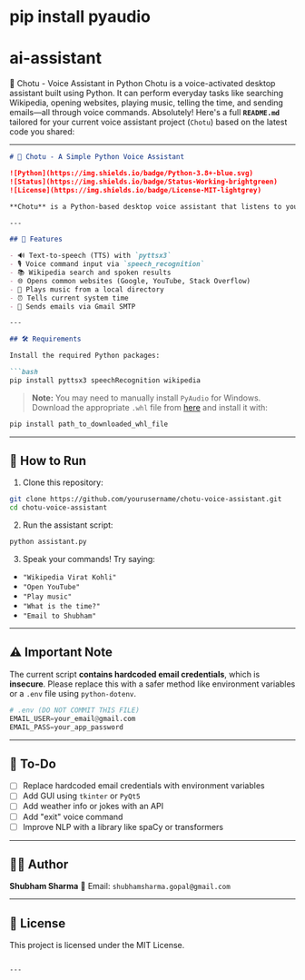 # pip install pyaudio

# ai-assistant
🧠 Chotu - Voice Assistant in Python Chotu is a voice-activated desktop assistant built using Python. It can perform everyday tasks like searching Wikipedia, opening websites, playing music, telling the time, and sending emails—all through voice commands.
Absolutely! Here's a full **`README.md`** tailored for your current voice assistant project (`Chotu`) based on the latest code you shared:

---

````markdown
# 🧠 Chotu - A Simple Python Voice Assistant

![Python](https://img.shields.io/badge/Python-3.8+-blue.svg)
![Status](https://img.shields.io/badge/Status-Working-brightgreen)
![License](https://img.shields.io/badge/License-MIT-lightgrey)

**Chotu** is a Python-based desktop voice assistant that listens to your voice commands and performs tasks like searching Wikipedia, playing music, opening websites, telling the time, and sending emails. It uses speech recognition and text-to-speech to interact with users in real-time.

---

## 🔧 Features

- 🔊 Text-to-speech (TTS) with `pyttsx3`
- 🎙️ Voice command input via `speech_recognition`
- 📚 Wikipedia search and spoken results
- 🌐 Opens common websites (Google, YouTube, Stack Overflow)
- 🎵 Plays music from a local directory
- ⏰ Tells current system time
- 📧 Sends emails via Gmail SMTP

---

## 🛠 Requirements

Install the required Python packages:

```bash
pip install pyttsx3 speechRecognition wikipedia
````

> **Note:** You may need to manually install `PyAudio` for Windows. Download the appropriate `.whl` file from [here](https://www.lfd.uci.edu/~gohlke/pythonlibs/#pyaudio) and install it with:

```bash
pip install path_to_downloaded_whl_file
```

---

## 🚀 How to Run

1. Clone this repository:

```bash
git clone https://github.com/yourusername/chotu-voice-assistant.git
cd chotu-voice-assistant
```

2. Run the assistant script:

```bash
python assistant.py
```

3. Speak your commands! Try saying:

* `"Wikipedia Virat Kohli"`
* `"Open YouTube"`
* `"Play music"`
* `"What is the time?"`
* `"Email to Shubham"`

---

## ⚠️ Important Note

The current script **contains hardcoded email credentials**, which is **insecure**. Please replace this with a safer method like environment variables or a `.env` file using `python-dotenv`.

```python
# .env (DO NOT COMMIT THIS FILE)
EMAIL_USER=your_email@gmail.com
EMAIL_PASS=your_app_password
```

---

## 📌 To-Do

* [ ] Replace hardcoded email credentials with environment variables
* [ ] Add GUI using `tkinter` or `PyQt5`
* [ ] Add weather info or jokes with an API
* [ ] Add "exit" voice command
* [ ] Improve NLP with a library like spaCy or transformers

---

## 👨‍💻 Author

**Shubham Sharma**
📧 Email: `shubhamsharma.gopal@gmail.com`

---

## 📄 License

This project is licensed under the MIT License.

```

---

